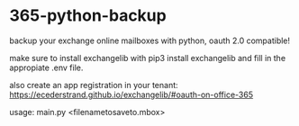 # 365-python-backup
backup your exchange online mailboxes with python, oauth 2.0 compatible!

make sure to install exchangelib with pip3 install exchangelib and fill in the appropiate .env file.

also create an app registration in your tenant: https://ecederstrand.github.io/exchangelib/#oauth-on-office-365

usage:
main.py <mailfoldername> <filenametosaveto.mbox>